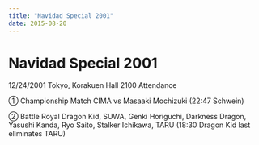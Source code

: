 ```yaml
---
title: "Navidad Special 2001"
date: 2015-08-20
---
```


# Navidad Special 2001

12/24/2001 Tokyo, Korakuen Hall 2100 Attendance

① Championship Match
CIMA vs Masaaki Mochizuki
(22:47 Schwein)

② Battle Royal
Dragon Kid, SUWA, Genki Horiguchi, Darkness Dragon, Yasushi Kanda, Ryo Saito, Stalker Ichikawa, TARU
(18:30 Dragon Kid last eliminates TARU)